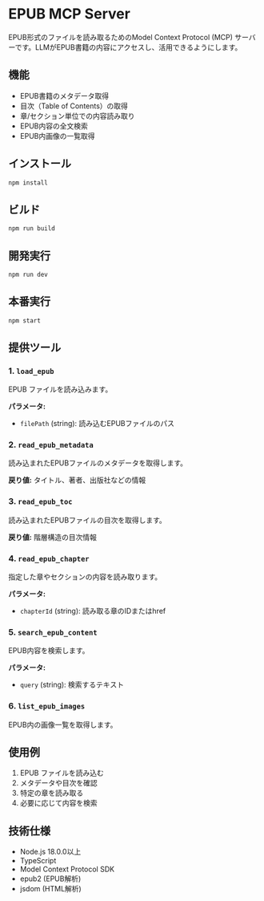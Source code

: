 # EPUB MCP Server

EPUB形式のファイルを読み取るためのModel Context Protocol (MCP) サーバーです。LLMがEPUB書籍の内容にアクセスし、活用できるようにします。

## 機能

- EPUB書籍のメタデータ取得
- 目次（Table of Contents）の取得
- 章/セクション単位での内容読み取り
- EPUB内容の全文検索
- EPUB内画像の一覧取得

## インストール

```bash
npm install
```

## ビルド

```bash
npm run build
```

## 開発実行

```bash
npm run dev
```

## 本番実行

```bash
npm start
```

## 提供ツール

### 1. `load_epub`
EPUB ファイルを読み込みます。

**パラメータ:**
- `filePath` (string): 読み込むEPUBファイルのパス

### 2. `read_epub_metadata`
読み込まれたEPUBファイルのメタデータを取得します。

**戻り値:** タイトル、著者、出版社などの情報

### 3. `read_epub_toc`
読み込まれたEPUBファイルの目次を取得します。

**戻り値:** 階層構造の目次情報

### 4. `read_epub_chapter`
指定した章やセクションの内容を読み取ります。

**パラメータ:**
- `chapterId` (string): 読み取る章のIDまたはhref

### 5. `search_epub_content`
EPUB内容を検索します。

**パラメータ:**
- `query` (string): 検索するテキスト

### 6. `list_epub_images`
EPUB内の画像一覧を取得します。

## 使用例

1. EPUB ファイルを読み込む
2. メタデータや目次を確認
3. 特定の章を読み取る
4. 必要に応じて内容を検索

## 技術仕様

- Node.js 18.0.0以上
- TypeScript
- Model Context Protocol SDK
- epub2 (EPUB解析)
- jsdom (HTML解析)